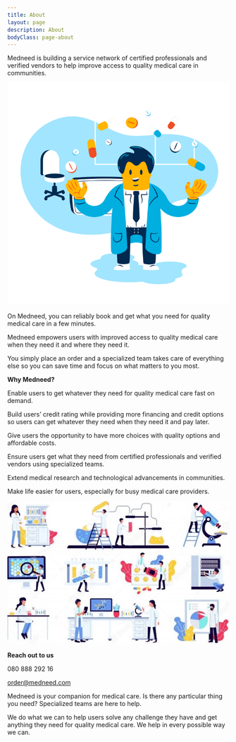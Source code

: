```yaml
---
title: About
layout: page
description: About
bodyClass: page-about
---
```


Medneed is building a service network of certified professionals and verified vendors to help improve access to quality medical care in communities. 

![Support patient](/images/illustrations/doc-pharm.png)

On Medneed, you can reliably book and get what you need for quality medical care in a few minutes.

Medneed empowers users with improved access to quality medical care when they need it and where they need it.

You simply place an order and a specialized team takes care of everything else so you can save time and focus on what matters to you most.


**Why Medneed?**

Enable users to get whatever they need for quality medical care fast on demand.

Build users’ credit rating while providing more financing and credit options so users can get whatever they need when they need it and pay later.

Give users the opportunity to have more choices with quality options and affordable costs.

Ensure users get what they need from certified professionals and verified vendors using specialized teams.

Extend medical research and technological advancements in communities.

Make life easier for users, especially for busy medical care providers.

![Medical Equipment](/images/illustrations/med-equipment.jpg)

**Reach out to us**

080 888 292 16

order@medneed.com

Medneed is your companion for medical care. Is there any particular thing you need? 
Specialized teams are here to help.

We do what we can to help users solve any challenge they have and get anything they need for quality medical care. 
We help in every possible way we can.

